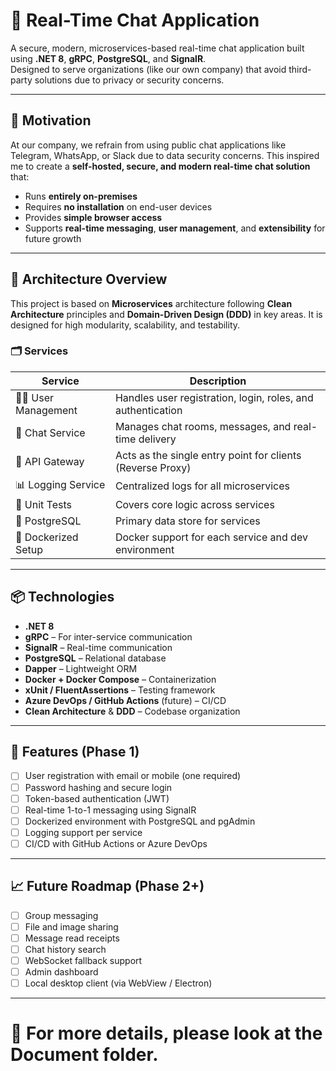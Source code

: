 # 💬 Real-Time Chat Application

A secure, modern, microservices-based real-time chat application built using **.NET 8**, **gRPC**, **PostgreSQL**, and **SignalR**.  
Designed to serve organizations (like our own company) that avoid third-party solutions due to privacy or security concerns.

---

## 🚀 Motivation

At our company, we refrain from using public chat applications like Telegram, WhatsApp, or Slack due to data security concerns. This inspired me to create a **self-hosted, secure, and modern real-time chat solution** that:

- Runs **entirely on-premises**
- Requires **no installation** on end-user devices
- Provides **simple browser access**
- Supports **real-time messaging**, **user management**, and **extensibility** for future growth

---

## 🧱 Architecture Overview

This project is based on **Microservices** architecture following **Clean Architecture** principles and **Domain-Driven Design (DDD)** in key areas. It is designed for high modularity, scalability, and testability.

### 🗂️ Services

| Service             | Description                                                |
|---------------------|------------------------------------------------------------|
| 🧑‍💼 User Management  | Handles user registration, login, roles, and authentication |
| 💬 Chat Service     | Manages chat rooms, messages, and real-time delivery       |
| 🎯 API Gateway      | Acts as the single entry point for clients (Reverse Proxy) |
| 📊 Logging Service  | Centralized logs for all microservices                     |
| 🧪 Unit Tests       | Covers core logic across services                          |
| 🐘 PostgreSQL       | Primary data store for services                            |
| 🐳 Dockerized Setup | Docker support for each service and dev environment        |

---

## 📦 Technologies

- **.NET 8**
- **gRPC** – For inter-service communication
- **SignalR** – Real-time communication
- **PostgreSQL** – Relational database
- **Dapper** – Lightweight ORM
- **Docker + Docker Compose** – Containerization
- **xUnit / FluentAssertions** – Testing framework
- **Azure DevOps / GitHub Actions** (future) – CI/CD
- **Clean Architecture** & **DDD** – Codebase organization

---

## 🧪 Features (Phase 1)

- [ ] User registration with email or mobile (one required)
- [ ] Password hashing and secure login
- [ ] Token-based authentication (JWT)
- [ ] Real-time 1-to-1 messaging using SignalR
- [ ] Dockerized environment with PostgreSQL and pgAdmin
- [ ] Logging support per service
- [ ] CI/CD with GitHub Actions or Azure DevOps
---

## 📈 Future Roadmap (Phase 2+)

- [ ] Group messaging
- [ ] File and image sharing
- [ ] Message read receipts
- [ ] Chat history search
- [ ] WebSocket fallback support
- [ ] Admin dashboard
- [ ] Local desktop client (via WebView / Electron)

---

# 📂 For more details, please look at the Document folder.
